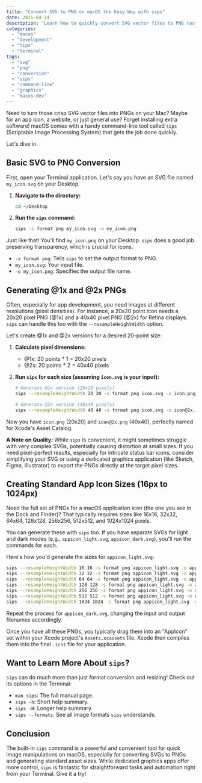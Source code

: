 ```yaml
---
title: "Convert SVG to PNG on macOS the Easy Way with sips"
date: 2025-04-14
description: "Learn how to quickly convert SVG vector files to PNG raster images directly from your macOS Terminal using the built-in sips command, including generating @1x and @2x assets."
categories: 
  - "macos"
  - "development"
  - "tips"
  - "terminal"
tags: 
  - "svg"
  - "png"
  - "conversion"
  - "sips"
  - "command-line"
  - "graphics"
  - "macos-dev"
---
```


Need to turn those crisp SVG vector files into PNGs on your Mac? Maybe for an app icon, a website, or just general use? Forget installing extra software! macOS comes with a handy command-line tool called `sips` (Scriptable Image Processing System) that gets the job done quickly.

Let's dive in.

## Basic SVG to PNG Conversion

First, open your Terminal application. Let's say you have an SVG file named `my_icon.svg` on your Desktop.

1.  **Navigate to the directory:**
    ```bash
    cd ~/Desktop
    ```

2.  **Run the `sips` command:**
    ```bash
    sips -s format png my_icon.svg -o my_icon.png
    ```

Just like that! You'll find `my_icon.png` on your Desktop. `sips` does a good job preserving transparency, which is crucial for icons.

*   `-s format png`: Tells `sips` to set the output format to PNG.
*   `my_icon.svg`: Your input file.
*   `-o my_icon.png`: Specifies the output file name.

## Generating @1x and @2x PNGs

Often, especially for app development, you need images at different resolutions (pixel densities). For instance, a 20x20 point icon needs a 20x20 pixel PNG (@1x) and a 40x40 pixel PNG (@2x) for Retina displays. `sips` can handle this too with the `--resampleHeightWidth` option.

Let's create @1x and @2x versions for a desired 20-point size:

1.  **Calculate pixel dimensions:**
    *   @1x: 20 points * 1 = 20x20 pixels
    *   @2x: 20 points * 2 = 40x40 pixels

2.  **Run `sips` for each size (assuming `icon.svg` is your input):**
    ```bash
    # Generate @1x version (20x20 pixels)
    sips --resampleHeightWidth 20 20 -s format png icon.svg -o icon.png

    # Generate @2x version (40x40 pixels)
    sips --resampleHeightWidth 40 40 -s format png icon.svg -o icon@2x.png
    ```

Now you have `icon.png` (20x20) and `icon@2x.png` (40x40), perfectly named for Xcode's Asset Catalog.

**A Note on Quality:** While `sips` is convenient, it might sometimes struggle with very complex SVGs, potentially causing distortion at small sizes. If you need pixel-perfect results, especially for intricate status bar icons, consider simplifying your SVG or using a dedicated graphics application (like Sketch, Figma, Illustrator) to export the PNGs directly at the target pixel sizes.

## Creating Standard App Icon Sizes (16px to 1024px)

Need the full set of PNGs for a macOS application icon (the one you see in the Dock and Finder)? That typically requires sizes like 16x16, 32x32, 64x64, 128x128, 256x256, 512x512, and 1024x1024 pixels.

You can generate these with `sips` too. If you have separate SVGs for light and dark modes (e.g., `appicon_light.svg`, `appicon_dark.svg`), you'll run the commands for each.

Here's how you'd generate the sizes for `appicon_light.svg`:

```bash
sips --resampleHeightWidth 16 16 -s format png appicon_light.svg -o appicon_light_16x16.png
sips --resampleHeightWidth 32 32 -s format png appicon_light.svg -o appicon_light_32x32.png
sips --resampleHeightWidth 64 64 -s format png appicon_light.svg -o appicon_light_64x64.png
sips --resampleHeightWidth 128 128 -s format png appicon_light.svg -o appicon_light_128x128.png
sips --resampleHeightWidth 256 256 -s format png appicon_light.svg -o appicon_light_256x256.png
sips --resampleHeightWidth 512 512 -s format png appicon_light.svg -o appicon_light_512x512.png
sips --resampleHeightWidth 1024 1024 -s format png appicon_light.svg -o appicon_light_1024x1024.png
```

Repeat the process for `appicon_dark.svg`, changing the input and output filenames accordingly.

Once you have all these PNGs, you typically drag them into an "AppIcon" set within your Xcode project's `Assets.xcassets` file. Xcode then compiles them into the final `.icns` file for your application.

## Want to Learn More About `sips`?

`sips` can do much more than just format conversion and resizing! Check out its options in the Terminal:

*   `man sips`: The full manual page.
*   `sips -h`: Short help summary.
*   `sips -H`: Longer help summary.
*   `sips --formats`: See all image formats `sips` understands.

## Conclusion

The built-in `sips` command is a powerful and convenient tool for quick image manipulations on macOS, especially for converting SVGs to PNGs and generating standard asset sizes. While dedicated graphics apps offer more control, `sips` is fantastic for straightforward tasks and automation right from your Terminal. Give it a try! 